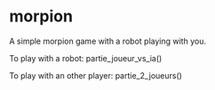 # morpion
A simple morpion game with a robot playing with you.

To play with a robot: partie_joueur_vs_ia()

To play with an other player: partie_2_joueurs()
